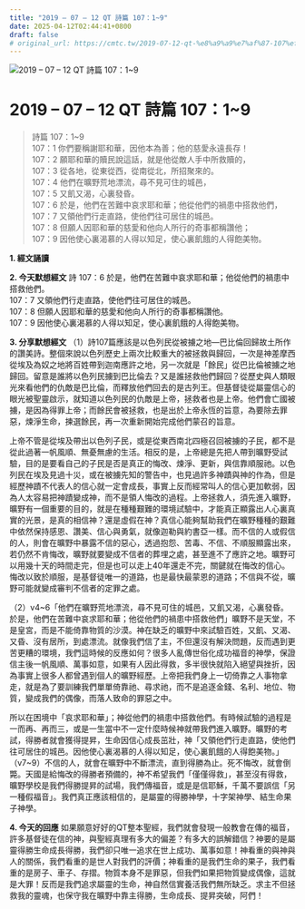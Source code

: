 ```yaml
---
title: "2019 – 07 – 12 QT 詩篇 107：1~9"
date: 2025-04-12T02:44:41+0800
draft: false
# original_url: https://cmtc.tw/2019-07-12-qt-%e8%a9%a9%e7%af%87-107%ef%bc%9a19
---
```


![2019 – 07 – 12 QT 詩篇 107：1\~9](/images/qt.jpg   "2019 – 07 – 12 QT 詩篇 107：1\~9")

# 2019 – 07 – 12 QT 詩篇 107：1\~9

> 詩篇 107：1\~9  
> 107：1 你們要稱謝耶和華，因他本為善；他的慈愛永遠長存！  
> 107：2 願耶和華的贖民說這話，就是他從敵人手中所救贖的，  
> 107：3 從各地，從東從西，從南從北，所招聚來的。  
> 107：4 他們在曠野荒地漂流，尋不見可住的城邑，  
> 107：5 又飢又渴，心裏發昏。  
> 107：6 於是，他們在苦難中哀求耶和華；他從他們的禍患中搭救他們，  
> 107：7 又領他們行走直路，使他們往可居住的城邑。  
> 107：8 但願人因耶和華的慈愛和他向人所行的奇事都稱讚他；  
> 107：9 因他使心裏渴慕的人得以知足，使心裏飢餓的人得飽美物。

**1. 經文誦讀**

**2.  今天默想經文**
詩 107：6 於是，他們在苦難中哀求耶和華；他從他們的禍患中搭救他們。  
107：7 又領他們行走直路，使他們往可居住的城邑。  
107：8 但願人因耶和華的慈愛和他向人所行的奇事都稱讚他。  
107：9 因他使心裏渴慕的人得以知足，使心裏飢餓的人得飽美物。

**3. 分享默想經文**
（1）詩107篇應該是以色列民從被擄之地—巴比倫回歸故土所作的讚美詩。整個來說以色列歷史上兩次比較重大的被拯救與歸回，一次是神差摩西從埃及為奴之地將百姓帶到迦南應許之地，另一次就是「餘民」從巴比倫被擄之地歸回。留意是誰將以色列民擄到巴比倫去？又是誰拯救他們歸回？從歷史與人類眼光來看他們的仇敵是巴比倫，而釋放他們回去的是古列王。但基督徒從屬靈信心的眼光被聖靈啟示，就知道以色列民的仇敵是上帝，拯救者也是上帝。他們會亡國被擄，是因為得罪上帝；而餘民會被拯救，也是出於上帝永恆的旨意，為要除去罪惡，煉淨生命，揀選餘民，再一次重新開始完成他們蒙召的旨意。

上帝不管是從埃及帶出以色列子民，或是從東西南北四極召回被擄的子民，都不是從此過著一帆風順、無憂無慮的生活。相反的是，上帝總是先把人帶到曠野受試驗，目的是要看自己的子民是否是真正的悔改、煉淨、更新，與信靠順服祂。以色列民在埃及見過十災，或在被擄先知的警告中，也見過許多神蹟與神的作為，但是經歷神蹟不代表人的信心就一定會成長，事實上反而經常叫人的信心更加軟弱，因為人太容易把神蹟變成神，而不是領人悔改的過程。上帝拯救人，須先進入曠野，曠野有一個重要的目的，就是在種種艱難的環境試驗中，才能真正顯露出人心裏真實的光景，是真的相信神？還是虛假在神？真信心能夠幫助我們在曠野種種的艱難中依然保持感恩、讚美、信心與勇氣，就像迦勒與約書亞一樣。而不信的人或假信的人，則會在曠野中暴露不信的惡心，透過抱怨、苦毒、不信、不順服顯露出來，若仍然不肯悔改，曠野就要變成不信者的葬埋之處，甚至進不了應許之地。曠野可以用幾十天的時間走完，但是也可以走上40年還走不完，關鍵就在悔改的信心。悔改以致於順服，是基督徒唯一的道路，也是最快最蒙恩的道路；不信與不從，曠野可能就變成審判不信者的定罪之處。

（2）v4\~6「他們在曠野荒地漂流，尋不見可住的城邑，又飢又渴，心裏發昏。於是，他們在苦難中哀求耶和華；他從他們的禍患中搭救他們」曠野不是天堂，不是皇宮，而是不能倚靠物質的沙漠。神在缺乏的曠野中來試驗百姓，又飢、又渴、又昏、沒有居所，到處漂流。就像我們信了主，不但還沒有解決問題，反而遇到更苦更糟的環境，我們這時候的反應如何？很多人亂傳世俗化成功福音的神學，保證信主後一帆風順、萬事如意，如果有人因此得救，多半很快就陷入絕望與挫折，因為事實上很多人都曾遇到個人的曠野經歷。上帝把我們身上一切倚靠之人事物拿走，就是為了要訓練我們單單倚靠祂、尋求祂，而不是追逐金錢、名利、地位、物質，變成我們的偶像，而落人致命的罪惡之中。

所以在困境中「哀求耶和華」；神從他們的禍患中搭救他們。有時候試驗的過程是一而再、再而三，或是一生當中不一定什麼時候神就帶我們進入曠野。曠野的考試，得勝者就會獲得提昇，生命因信心成長茁壯，神「又領他們行走直路，使他們往可居住的城邑。因他使心裏渴慕的人得以知足，使心裏飢餓的人得飽美物。」（v7\~9）不信的人，就會在曠野中不斷漂流，直到得勝為止。死不悔改，就會倒斃。天國是給悔改的得勝者預備的，神不希望我們「僅僅得救」，甚至沒有得救，曠野學校是我們得勝提昇的試場，我們傳福音，或是是信耶穌，千萬不要誤信「另一種假福音」。我們真正應該相信的，是屬靈的得勝神學，十字架神學、結生命果子神學。

**4. 今天的回應**
如果願意好好的QT整本聖經，我們就會發現一般教會在傳的福音，許多基督徒在信的神，與聖經真理有多大的偏差？有多大的誤解錯信？神要的是屬靈得勝生命成長得勝，我們卻只唯一追求在世上成功、萬事如意！神看重的與神與人的關係，我們看重的是世人對我們的評價；神看重的是我們生命的果子，我們看重的是房子、車子、存摺。物質本身不是罪惡，但我們如果把物質變成偶像，這就是大罪！反而是我們追求屬靈的生命，神自然信實養活我們無所缺乏。求主不但拯救我的靈魂，也保守我在曠野中靠主得勝，生命成長、提昇突破，阿們！
